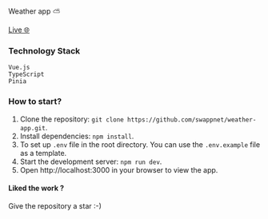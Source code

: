 Weather app ⛅

[Live 🌐](https://weather-app-swappnet-vue.vercel.app/)

### Technology Stack

    Vue.js
    TypeScript
    Pinia

### How to start?

1.  Clone the repository: `git clone https://github.com/swappnet/weather-app.git`.
2.  Install dependencies: `npm install`.
3.  To set up `.env` file in the root directory. You can use the `.env.example` file as a template.
4.  Start the development server: `npm run dev`.
5.  Open http://localhost:3000 in your browser to view the app.

<h4>Liked the work ?</h4>
Give the repository a star :-)

